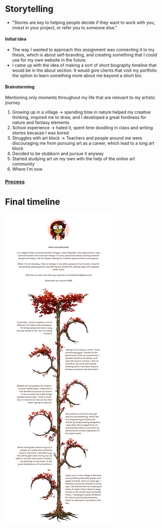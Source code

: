 # Storytelling
* "Stories are key to helping people decide if they want to work with you, invest in your project, or refer you to someone else."

#### Initial idea
* The way I wanted to approach this assignment was connecting it to my thesis, which is about self-branding, and creating something that I could use for my own website in the future.
* I came up with the idea of making a sort of short biography timeline that would be in the about section. It would give clients that visit my portfolio the option to learn something more about me beyond a short bio.

#### Brainstorming
Mentioning only moments throughout my life that are relevant to my artistic journey
1. Growing up in a village -> spending time in nature helped my creative thinking, inspired me to draw, and I developed a great fondness for nature and fantasy elements
2. School experience -> hated it, spent time doodling in class and writing stories because I was bored
3. Struggles with art block -> Teachers and people around me were discouraging me from pursuing art as a career, which lead to a long art block
4. Decided to be stubborn and pursue it anyway
5. Started studying art on my own with the help of the online art community
6. Where I'm now 

### [Process](Presentation.pdf)

# Final timeline

![Timeline](Timeline.png)

